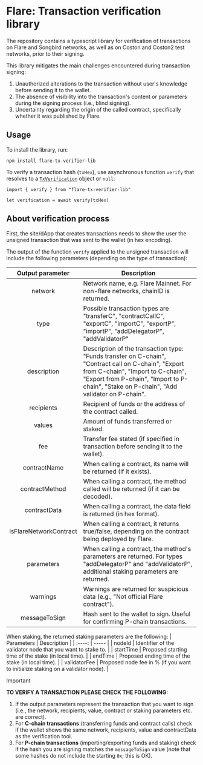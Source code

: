 # Flare: Transaction verification library

The repository contains a typescript library for verification of transactions on Flare and Songbird networks, as well as on Coston and Coston2 test networks, prior to their signing.

This library mitigates the main challenges encountered during transaction signing:
1. Unauthorized alterations to the transaction without user's knowledge before sending it to the wallet.
2. The absence of visibility into the transaction's content or parameters during the signing process (i.e., blind signing).
3. Uncertainty regarding the origin of the called contract, specifically whether it was published by Flare.

## Usage

To install the library, run:
```
npm install flare-tx-verifier-lib
```
To verify a transaction hash (`txHex`), use asynchronous function `verify` that resolves to a [`TxVerification`](src/interface.ts) object or `null`:
```
import { verify } from "flare-tx-verifier-lib"

let verification = await verify(txHex)
```

## About verification process

First, the site/dApp that creates transactions needs to show the user the unsigned transaction that was sent to the wallet (in hex encoding).

The output of the function `verify` applied to the unsigned transaction will include the following parameters (depending on the type of transaction):

| Output parameter | Description |
| :----: | ----- | 
| network 					      | Network name, e.g. Flare Mainnet. For non-flare networks, chainID is returned. |
| type 						        | Possible transaction types are "transferC", "contractCallC", "exportC", "importC", "exportP", "importP", "addDelegatorP", "addValidatorP" |
| description 				    | Description of the transaction type: "Funds transfer on C-chain", "Contract call on C-chain", "Export from C-chain", "Import to C-chain", "Export from P-chain", "Import to P-chain", "Stake on P-chain", "Add validator on P-chain". |                 
| recipients  				    | Recipient of funds or the address of the contract called. |
| values      				    | Amount of funds transferred or staked. |
| fee         				    | Transfer fee stated (if specified in transaction before sending it to the wallet).  |              
| contractName      		  | When calling a contract, its name will be returned (if it exists).  |               	
| contractMethod   			  | When calling a contract, the method called will be returned (if it can be decoded). |                  
| contractData      		  | When calling a contract, the data field is returned (in hex format). |
| isFlareNetworkContract 	| When calling a contract, it returns true/false, depending on the contract being deployed by Flare. |
| parameters				      | When calling a contract, the method's parameters are returned. For types "addDelegatorP" and "addValidatorP", additional staking parameters are returned. |
| warnings					      | Warnings are returned for suspicious data (e.g., "Not official Flare contract"). |
| messageToSign	  			  | Hash sent to the wallet to sign. Useful for confirming P-chain transactions. |

When staking, the returned staking parameters are the following:
| Parameters | Description |
| :----: | ----- | 
| nodeId | Identifier of the validator node that you want to stake to. |
| startTime | Proposed starting time of the stake (in local time). |
| endTime | Proposed ending time of the stake (in local time). |
| validatorFee | Proposed node fee in % (if you want to initialize staking on a validator node). |

> [!IMPORTANT]
> **TO VERIFY A TRANSACTION PLEASE CHECK THE FOLLOWING:**
> 1. If the output parameters represent the transaction that you want to sign (i.e., the network, recipients, value, contract or staking parameters etc. are correct).
> 2. For **C-chain transactions** (transferring funds and contract calls) check if the wallet shows the same network, recipients, value and contractData as the verification tool.
> 3. For **P-chain transactions** (importing/exporting funds and staking) check if the hash you are signing matches the `messageToSign` value (note that some hashes do not include the starting `0x`; this is OK).
